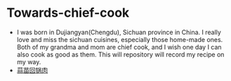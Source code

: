 # Towards-chief-cook
* I was born in Dujiangyan(Chengdu), Sichuan province in China. I really love and miss the sichuan cuisines, especially those home-made ones. Both of my grandma and mom are chief cook, and I wish one day I can also cook as good as them. This will repository will record my recipe on my way. 
* [蒜苗回锅肉]()
